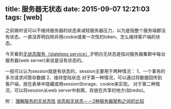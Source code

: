 title: 服务器无状态
date: 2015-09-07 12:21:03
tags: [web]
---
之前做听说可以不维持服务器的状态来减轻服务器压力，以为是指整个服务端都没有状态，一直没弄明白除非用cookie或者一次性的token，怎么维持客户端的状态。

今天看到<a href="http://kyfxbl.iteye.com/blog/1831869">无状态服务（stateless service）</a>才明白无状态是指对服务器集群中每台服务器(web server)来说是没有状态的。

一般可以认为session就是有状态的，session主要用于两种情况：
1、一个事务的多次请求间暂存数据
2、维持登陆状态
对于第一种情况，可以通过将数据回传到客户端，放在表单中隐藏或用sessionStorage、cookie来实现。
对于第二种情况，可以将session从web server中剥离，存放在共享的地方(如redis)。

附：
<a href="http://book.51cto.com/art/201403/432495.htm">理解服务的无状态性</a>
<a href="http://blog.csdn.net/romandion/article/details/1800025">状态和无状态－－2种服务器架构之间的比较 </a>
